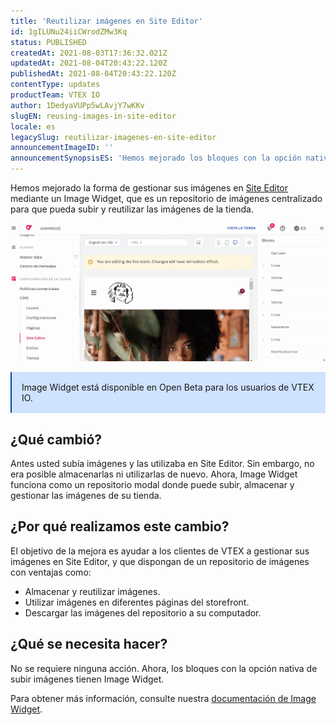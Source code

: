 ```yaml
---
title: 'Reutilizar imágenes en Site Editor'
id: 1gILUNu24iiCWrodZMw3Kq
status: PUBLISHED
createdAt: 2021-08-03T17:36:32.021Z
updatedAt: 2021-08-04T20:43:22.120Z
publishedAt: 2021-08-04T20:43:22.120Z
contentType: updates
productTeam: VTEX IO
author: 1DedyaVUPp5wLAvjY7wKKv
slugEN: reusing-images-in-site-editor
locale: es
legacySlug: reutilizar-imagenes-en-site-editor
announcementImageID: ''
announcementSynopsisES: 'Hemos mejorado los bloques con la opción nativa de subir imágenes en Site Editor a través de un repositorio de imágenes.'
---
```


Hemos mejorado la forma de gestionar sus imágenes en [Site Editor](https://help.vtex.com/es/subcategory/site-editor--9Arh3cJIOYlfSD1MUC2h3) mediante un Image Widget, que es un repositorio de imágenes centralizado para que pueda subir y reutilizar las imágenes de la tienda. 

![gif-image-widget-es](https://raw.githubusercontent.com/vtexdocs/help-center-content/refs/heads/main/docs/es/announcements/2021/reutilizar-imagenes-en-site-editor_1.gif)

<div style="background-color:#cfe2ff; border-left: 2px solid #084298; border-top-left-radius: 2px; border-bottom-left-radius: 2px; padding: 16px">
  Image Widget está disponible en Open Beta para los usuarios de VTEX IO.
</div> 

## ¿Qué cambió?

Antes usted subía imágenes y las utilizaba en Site Editor. Sin embargo, no era posible almacenarlas ni utilizarlas de nuevo.
Ahora, Image Widget funciona como un repositorio modal donde puede subir, almacenar y gestionar las imágenes de su tienda.

## ¿Por qué realizamos este cambio?

El objetivo de la mejora es ayudar a los clientes de VTEX a gestionar sus imágenes en Site Editor, y que dispongan de un repositorio de imágenes con ventajas como:
- Almacenar y reutilizar imágenes.
- Utilizar imágenes en diferentes páginas del storefront.
- Descargar las imágenes del repositorio a su computador.

## ¿Qué se necesita hacer?

No se requiere ninguna acción. Ahora, los bloques con la opción nativa de subir imágenes tienen Image Widget.

Para obtener más información, consulte nuestra [documentación de Image Widget](https://help.vtex.com/es/tutorial/image-widget--7pRSVI2xXpQUzjUZj0m4ov).

